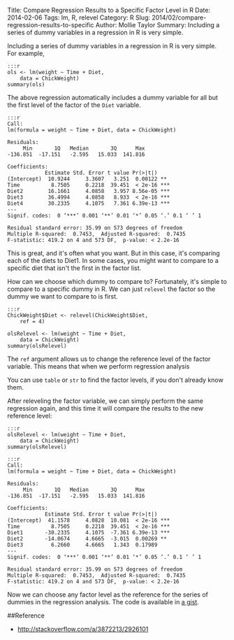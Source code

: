 Title: Compare Regression Results to a Specific Factor Level in R
Date: 2014-02-06
Tags: lm, R, relevel
Category: R
Slug: 2014/02/compare-regression-results-to-specific
Author: Mollie Taylor
Summary: Including a series of dummy variables in a regression in R is very simple.

Including a series of dummy variables in a regression in R is very simple. For example,

	:::r
	ols <- lm(weight ~ Time + Diet,
		data = ChickWeight)
	summary(ols)

The above regression automatically includes a dummy variable for all but the first level of the factor of the ```Diet``` variable.

	:::r
	Call:
	lm(formula = weight ~ Time + Diet, data = ChickWeight)

	Residuals:
	     Min       1Q   Median       3Q      Max 
	-136.851  -17.151   -2.595   15.033  141.816 

	Coefficients:
	            Estimate Std. Error t value Pr(>|t|)    
	(Intercept)  10.9244     3.3607   3.251  0.00122 ** 
	Time          8.7505     0.2218  39.451  < 2e-16 ***
	Diet2        16.1661     4.0858   3.957 8.56e-05 ***
	Diet3        36.4994     4.0858   8.933  < 2e-16 ***
	Diet4        30.2335     4.1075   7.361 6.39e-13 ***
	---
	Signif. codes:  0 ‘***’ 0.001 ‘**’ 0.01 ‘*’ 0.05 ‘.’ 0.1 ‘ ’ 1

	Residual standard error: 35.99 on 573 degrees of freedom
	Multiple R-squared:  0.7453,  Adjusted R-squared:  0.7435 
	F-statistic: 419.2 on 4 and 573 DF,  p-value: < 2.2e-16

This is great, and it's often what you want. But in this case, it's comparing each of the diets to Diet1. In some cases, you might want to compare to a specific diet that isn't the first in the factor list.

How can we choose which dummy to compare to? Fortunately, it's simple to compare to a specific dummy in R. We can just ```relevel``` the factor so the dummy we want to compare to is first.

	:::r
	ChickWeight$Diet <- relevel(ChickWeight$Diet,
		ref = 4)

	olsRelevel <- lm(weight ~ Time + Diet,
		data = ChickWeight)
	summary(olsRelevel)

The ```ref``` argument allows us to change the reference level of the factor variable. This means that when we perform regression analysis

You can use ```table``` or ```str``` to find the factor levels, if you don't already know them.

After releveling the factor variable, we can simply perform the same regression again, and this time it will compare the results to the new reference level:

	:::r
	olsRelevel <- lm(weight ~ Time + Diet,
		data = ChickWeight)
	summary(olsRelevel)

	:::r
	Call:
	lm(formula = weight ~ Time + Diet, data = ChickWeight)

	Residuals:
	     Min       1Q   Median       3Q      Max 
	-136.851  -17.151   -2.595   15.033  141.816 

	Coefficients:
	            Estimate Std. Error t value Pr(>|t|)    
	(Intercept)  41.1578     4.0828  10.081  < 2e-16 ***
	Time          8.7505     0.2218  39.451  < 2e-16 ***
	Diet1       -30.2335     4.1075  -7.361 6.39e-13 ***
	Diet2       -14.0674     4.6665  -3.015  0.00269 ** 
	Diet3         6.2660     4.6665   1.343  0.17989    
	---
	Signif. codes:  0 ‘***’ 0.001 ‘**’ 0.01 ‘*’ 0.05 ‘.’ 0.1 ‘ ’ 1

	Residual standard error: 35.99 on 573 degrees of freedom
	Multiple R-squared:  0.7453,  Adjusted R-squared:  0.7435 
	F-statistic: 419.2 on 4 and 573 DF,  p-value: < 2.2e-16

Now we can choose any factor level as the reference for the series of dummies in the regression analysis. The code is available in [a gist](https://gist.github.com/mollietaylor/8214220).

##Reference

* <http://stackoverflow.com/a/3872213/2926101>

